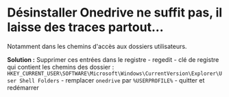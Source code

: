 # Désinstaller Onedrive ne suffit pas, il laisse des traces partout...

Notamment dans les chemins d'accès aux dossiers utilisateurs.

**Solution :** Supprimer ces entrées dans le registre
    - regedit
    - clé de registre qui contient les chemins des dossier :
```HKEY_CURRENT_USER\SOFTWARE\Microsoft\Windows\CurrentVersion\Explorer\User Shell Folders```
    - remplacer ```onedrive``` par ```%USERPROFILE%```
    - quitter et redémarrer